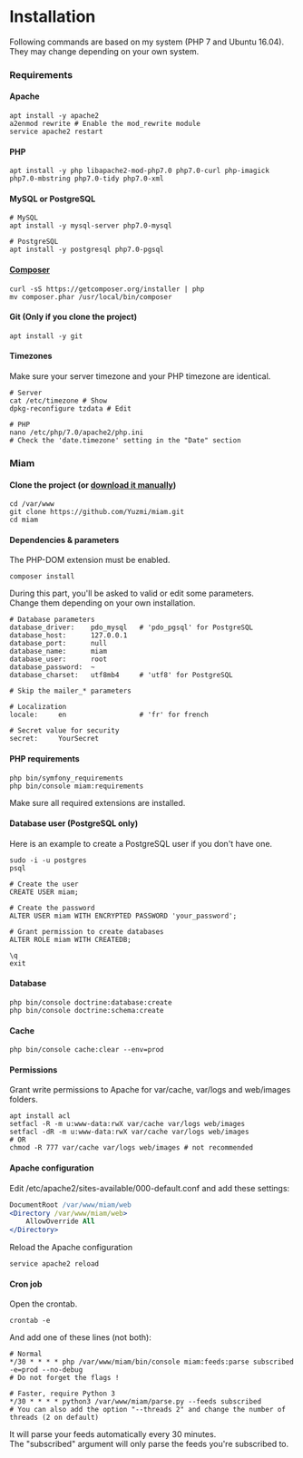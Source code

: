 # Installation

Following commands are based on my system (PHP 7 and Ubuntu 16.04).  
They may change depending on your own system. 

### Requirements  

#### Apache

```shell
apt install -y apache2
a2enmod rewrite # Enable the mod_rewrite module
service apache2 restart
```

#### PHP

```shell
apt install -y php libapache2-mod-php7.0 php7.0-curl php-imagick php7.0-mbstring php7.0-tidy php7.0-xml
```

#### MySQL or PostgreSQL

```shell
# MySQL
apt install -y mysql-server php7.0-mysql

# PostgreSQL
apt install -y postgresql php7.0-pgsql
```

#### [Composer](https://getcomposer.org/download/)

```shell
curl -sS https://getcomposer.org/installer | php
mv composer.phar /usr/local/bin/composer
```

#### Git (Only if you clone the project)

```shell
apt install -y git
```

#### Timezones

Make sure your server timezone and your PHP timezone are identical.  

```shell
# Server
cat /etc/timezone # Show
dpkg-reconfigure tzdata # Edit

# PHP
nano /etc/php/7.0/apache2/php.ini
# Check the 'date.timezone' setting in the "Date" section
```

### Miam

#### Clone the project (or [download it manually](https://github.com/Yuzmi/miam/archive/master.zip))

```shell
cd /var/www
git clone https://github.com/Yuzmi/miam.git
cd miam
```

#### Dependencies & parameters

The PHP-DOM extension must be enabled.  

```shell
composer install
``` 

During this part, you'll be asked to valid or edit some parameters.  
Change them depending on your own installation.  

```
# Database parameters
database_driver: 	pdo_mysql 	# 'pdo_pgsql' for PostgreSQL 
database_host: 		127.0.0.1
database_port: 		null
database_name: 		miam
database_user: 		root
database_password: 	~
database_charset: 	utf8mb4 	# 'utf8' for PostgreSQL

# Skip the mailer_* parameters

# Localization
locale: 	en 					# 'fr' for french

# Secret value for security
secret: 	YourSecret
```

#### PHP requirements

```shell
php bin/symfony_requirements
php bin/console miam:requirements
```

Make sure all required extensions are installed.  

#### Database user (PostgreSQL only)

Here is an example to create a PostgreSQL user if you don't have one.  

```shell
sudo -i -u postgres
psql

# Create the user
CREATE USER miam;

# Create the password
ALTER USER miam WITH ENCRYPTED PASSWORD 'your_password';

# Grant permission to create databases
ALTER ROLE miam WITH CREATEDB;

\q
exit
```

#### Database

```shell
php bin/console doctrine:database:create
php bin/console doctrine:schema:create
```

#### Cache

```shell
php bin/console cache:clear --env=prod
```

#### Permissions

Grant write permissions to Apache for var/cache, var/logs and web/images folders.  

```shell
apt install acl
setfacl -R -m u:www-data:rwX var/cache var/logs web/images
setfacl -dR -m u:www-data:rwX var/cache var/logs web/images
# OR
chmod -R 777 var/cache var/logs web/images # not recommended
```

#### Apache configuration

Edit /etc/apache2/sites-available/000-default.conf and add these settings:

```apache
DocumentRoot /var/www/miam/web
<Directory /var/www/miam/web>
	AllowOverride All
</Directory>
```

Reload the Apache configuration  

```shell
service apache2 reload
```

#### Cron job

Open the crontab.  

```shell
crontab -e
```

And add one of these lines (not both):  

```
# Normal
*/30 * * * * php /var/www/miam/bin/console miam:feeds:parse subscribed -e=prod --no-debug
# Do not forget the flags !

# Faster, require Python 3
*/30 * * * * python3 /var/www/miam/parse.py --feeds subscribed
# You can also add the option "--threads 2" and change the number of threads (2 on default)
```

It will parse your feeds automatically every 30 minutes.  
The "subscribed" argument will only parse the feeds you're subscribed to.  
